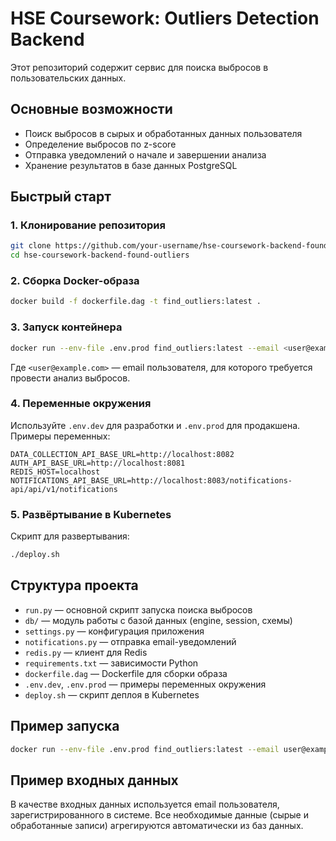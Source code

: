 # HSE Coursework: Outliers Detection Backend

Этот репозиторий содержит сервис для поиска выбросов в пользовательских данных.

## Основные возможности
- Поиск выбросов в сырых и обработанных данных пользователя
- Определение выбросов по z-score
- Отправка уведомлений о начале и завершении анализа
- Хранение результатов в базе данных PostgreSQL

## Быстрый старт

### 1. Клонирование репозитория
```bash
git clone https://github.com/your-username/hse-coursework-backend-found-outliers.git
cd hse-coursework-backend-found-outliers
```

### 2. Сборка Docker-образа
```bash
docker build -f dockerfile.dag -t find_outliers:latest .
```

### 3. Запуск контейнера
```bash
docker run --env-file .env.prod find_outliers:latest --email <user@example.com>
```
Где `<user@example.com>` — email пользователя, для которого требуется провести анализ выбросов.

### 4. Переменные окружения
Используйте `.env.dev` для разработки и `.env.prod` для продакшена. Примеры переменных:
```
DATA_COLLECTION_API_BASE_URL=http://localhost:8082
AUTH_API_BASE_URL=http://localhost:8081
REDIS_HOST=localhost
NOTIFICATIONS_API_BASE_URL=http://localhost:8083/notifications-api/api/v1/notifications
```

### 5. Развёртывание в Kubernetes
Скрипт для развертывания:
```bash
./deploy.sh
```

## Структура проекта
- `run.py` — основной скрипт запуска поиска выбросов
- `db/` — модуль работы с базой данных (engine, session, схемы)
- `settings.py` — конфигурация приложения
- `notifications.py` — отправка email-уведомлений
- `redis.py` — клиент для Redis
- `requirements.txt` — зависимости Python
- `dockerfile.dag` — Dockerfile для сборки образа
- `.env.dev`, `.env.prod` — примеры переменных окружения
- `deploy.sh` — скрипт деплоя в Kubernetes

## Пример запуска
```bash
docker run --env-file .env.prod find_outliers:latest --email user@example.com
```

## Пример входных данных

В качестве входных данных используется email пользователя, зарегистрированного в системе. Все необходимые данные (сырые и обработанные записи) агрегируются автоматически из баз данных.
